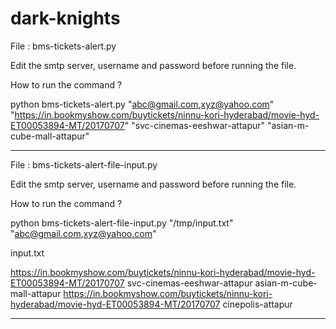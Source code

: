 # dark-knights

File : bms-tickets-alert.py

Edit the smtp server, username and password before running the file.

How to run the command ?

python bms-tickets-alert.py "abc@gmail.com,xyz@yahoo.com" "https://in.bookmyshow.com/buytickets/ninnu-kori-hyderabad/movie-hyd-ET00053894-MT/20170707" "svc-cinemas-eeshwar-attapur" "asian-m-cube-mall-attapur"

-------------------------------------------------------------------------------------------------------------------

File : bms-tickets-alert-file-input.py

Edit the smtp server, username and password before running the file.

How to run the command ?

python bms-tickets-alert-file-input.py "/tmp/input.txt" "abc@gmail.com,xyz@yahoo.com"

input.txt

https://in.bookmyshow.com/buytickets/ninnu-kori-hyderabad/movie-hyd-ET00053894-MT/20170707 svc-cinemas-eeshwar-attapur asian-m-cube-mall-attapur
https://in.bookmyshow.com/buytickets/ninnu-kori-hyderabad/movie-hyd-ET00053894-MT/20170707 cinepolis-attapur

-------------------------------------------------------------------------------------------------------------------
